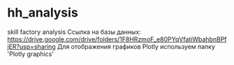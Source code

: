 # hh_analysis
skill factory analysis
Ссылка на базы данных: https://drive.google.com/drive/folders/1F8HRzmoF_e80PYqVfatiWbahbnBPfjER?usp=sharing
Для отображения графиков Plotly используем папку 'Plotly graphics'
